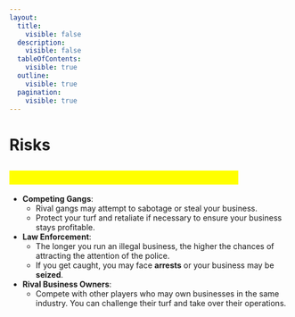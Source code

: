```yaml
---
layout:
  title:
    visible: false
  description:
    visible: false
  tableOfContents:
    visible: true
  outline:
    visible: true
  pagination:
    visible: true
---
```


# Risks

## <mark style="color:yellow;">**The Risks of Running an Illegal Business**</mark>

* **Competing Gangs**:
  * Rival gangs may attempt to sabotage or steal your business.
  * Protect your turf and retaliate if necessary to ensure your business stays profitable.
* **Law Enforcement**:
  * The longer you run an illegal business, the higher the chances of attracting the attention of the police.
  * If you get caught, you may face **arrests** or your business may be **seized**.
* **Rival Business Owners**:
  * Compete with other players who may own businesses in the same industry. You can challenge their turf and take over their operations.
